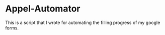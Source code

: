 # Appel-Automator
This is a script that I wrote for automating the filling progress of my google forms.

